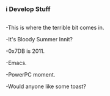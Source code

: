### i Develop Stuff

<!--


-->

<img src="https://komarev.com/ghpvc/?username=0x7DB&style=flat-square&color=blue" alt=""/>

-This is where the terrible bit comes in.

-It's Bloody Summer Innit?

-0x7DB is 2011.

-Emacs.

-PowerPC moment.

-Would anyone like some toast?
